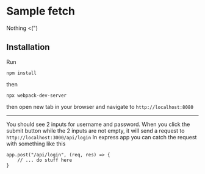 # Sample fetch
Nothing <(")

## Installation
Run
```
npm install
```
then
```
npx webpack-dev-server
```
then open new tab in your browser and navigate to `http://localhost:8080`

---
You should see 2 inputs for username and password. When you click the submit button while the 2 inputs are not empty, it will send a request to `http://localhost:3000/api/login`
In express app you can catch the request with something like this
```
app.post("/api/login", (req, res) => {
	// ... do stuff here
}
```
